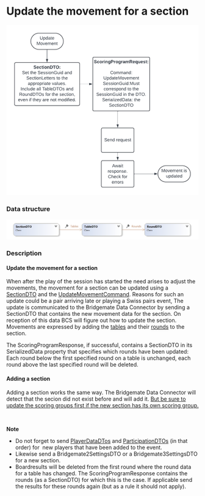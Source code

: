 # Update the movement for a section

![Image](<lib/UpdateMovement.png>)

### Data structure

![Image](<lib/MovementUpdateDTOClosed.png>)

### Description

#### Update the movement for a section

When after the play of the session has started the need arises to adjust the movements, the movement for a section can be updated using a [SectionDTO](<SectionDTO.md>) and the [UpdateMovementCommand](<Overviewofcommunication.md#OverviewOfCommands>). Reasons for such an update could be a pair arriving late or playing a Swiss pairs event, The update is communicated to the Bridgemate Data Connector by sending a SectionDTO that contains the new movement data for the section. On reception of this data BCS will figure out how to update the section. Movements are expressed by adding the [tables](<TableDTO.md>) and their [rounds](<RoundDTO.md>) to the section.

The ScoringProgramResponse, if successful, contains a SectionDTO in its SerializedData property that specifies which rounds have been updated: Each round below the first specified round on a table is unchanged, each round above the last specified round will be deleted.

#### Adding a section

Adding a section works the same way. The Bridgemate Data Connector will detect that the secion did not exist before and will add it. [But be sure to update the scoring groups first if the new section has its own scoring group.](<Updatescoringgroups.md>)

&nbsp;

**Note**

* Do not forget to send [PlayerDataDTos](<PlayerDataDTO.md>) and [ParticipationDTOs](<ParticipationDTO.md>) (in that order) for&nbsp; new players that have been added to the event.
* Likewise send a Bridgemate2SettingsDTO or a Bridgemate3SettingsDTO for a new section.
* Boardresults will be deleted from the first round where the round data for a table has changed. The ScoringProgramResponse contains the rounds (as a SectionDTO) for which this is the case. If applicable send the results for these rounds again (but as a rule it should not apply).

